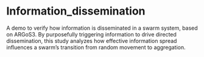 # Information_dissemination
A demo to verify how information is disseminated in a swarm system, based on ARGoS3.
By purposefully triggering information to drive directed dissemination, this study analyzes how effective information spread influences a swarm’s transition from random movement to aggregation.
